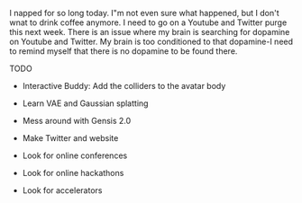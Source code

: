I napped for so long today. I"m not even sure what happened, but I don't wnat to drink coffee anymore. I need to go on a Youtube and Twitter purge this next week. There is an issue where my brain is searching for dopamine on Youtube and Twitter. My brain is too conditioned to that dopamine-I need to remind myself that there is no dopamine to be found there. 

TODO
- Interactive Buddy: Add the colliders to the avatar body
- Learn VAE and Gaussian splatting
- Mess around with Gensis 2.0
- Make Twitter and website

- Look for online conferences
- Look for online hackathons
- Look for accelerators
